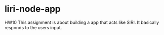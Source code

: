 # liri-node-app
HW10
 This assignment is about building a app that acts like SIRI. It basically responds to the users input.
 
 
 
 
 
 
 
 
 
 
 
 
 
 
 
 
 
 
 
 

 
 
 
